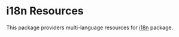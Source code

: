 # i18n Resources

This package providers multi-language resources for [i18n](https://github.com/golang-plus/i18n) package.
